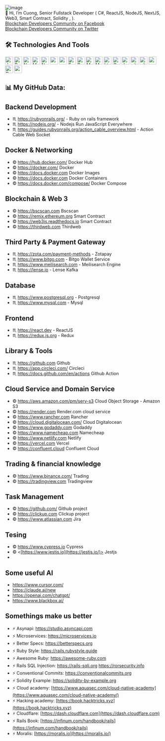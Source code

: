 ![image](https://github.com/user-attachments/assets/388f6d7f-8aa8-415e-8592-821be8f2eb5f)
<br/>
👋 Hi, I’m Cuong, Senior Fullstack Developer ( C#, ReactJS, NodeJS, NextJS, Web3, Smart Contract, Solidity , ).
<br>
<a href= "https://www.facebook.com/groups/472466255804401"> Blockchain Developers Community on Facebook</a>
<br>
<a href= "https://x.com/i/communities/1694975088091861038"> Blockchain Developers Community on Twitter</a>
<br>
## 🛠️ Technologies And Tools

<p>
 <img alt="Javascript" src="https://img.shields.io/badge/JavaScript-323330?style=for-the-badge&logo=javascript&logoColor=F7DF1E"  height="25px"/>
 <img alt="React" src="https://img.shields.io/badge/React-20232A?style=for-the-badge&logo=react&logoColor=61DAFB" height="25px"/>
 <img alt="NextJs" src="https://img.shields.io/badge/Next-black?style=for-the-badge&logo=next.js&logoColor=white" height="25px"/>
 <img alt="MongoDB" src="https://img.shields.io/badge/-MongoDB-13aa52?style=flat-square&logo=mongodb&logoColor=white"  height="25px"/>
 <img alt="Nodejs" src="https://img.shields.io/badge/-Nodejs-43853d?style=flat-square&logo=Node.js&logoColor=white"  height="25px"/>
 <img alt="npm" src="https://img.shields.io/badge/NPM-%23000000.svg?style=for-the-badge&logo=npm&logoColor=white" height="25px"/>
 <img alt="redux" src="https://img.shields.io/badge/-Redux-764ABC?style=flat-square&logo=redux&logoColor=white" height="25px"/>
 <img alt="Express" src="https://img.shields.io/badge/express.js-%23404d59.svg?style=for-the-badge&logo=express&logoColor=%2361DAFB" height="25px"/>
 <img alt="Bootstrap" src="https://img.shields.io/badge/Bootstrap-563D7C?style=for-the-badge&logo=bootstrap&logoColor=white" height="25px"/>
 <img alt="Material UI" src="https://img.shields.io/badge/Material--UI-0081CB?style=for-the-badge&logo=material-ui&logoColor=white" height="25px"/>
 <img alt="Markdown" src="https://img.shields.io/badge/Markdown-000000?style=for-the-badge&logo=markdown&logoColor=white"  height="25px"/>
 <img alt="html5" src="https://img.shields.io/badge/HTML5-E34F26?style=for-the-badge&logo=html5&logoColor=white" height="25px"/>
 <img alt="Css3" src="https://img.shields.io/badge/CSS3-1572B6?style=for-the-badge&logo=css3&logoColor=white" height="25px"/>
 <img alt="Jquery" src="https://img.shields.io/badge/jquery-%230769AD.svg?style=for-the-badge&logo=jquery&logoColor=white" height="25px"/>
 <img alt="git" src="https://img.shields.io/badge/-Git-F05032?style=flat-square&logo=git&logoColor=white" height="25px"/>
 <img alt="github actions" src="https://img.shields.io/badge/-Github_Actions-2088FF?style=flat-square&logo=github-actions&logoColor=white" height="25px"/>
 <img alt="postman" src="https://img.shields.io/badge/-Postman-00C7B7?style=flat-square&logo=postman&logoColor=white" height="25px"/>
 <img alt="Render.com" src="https://img.shields.io/badge/-Heroku-430098?style=flat-square&logo=heroku&logoColor=white" height="25px"/>
<img alt="rancher" src="https://www.ajfriesen.com/content/images/size/w1200/2021/06/featured-2.png" height="25px"/>
</p>

## 📊 My GitHub Data:

## Backend Development
- ♏️ <https://rubyonrails.org/> - Ruby on rails framework
- ♏️ <https://nodejs.org/> - Nodejs Run JavaScript Everywhere
- ♏️ <https://guides.rubyonrails.org/action_cable_overview.html> - Action Cable Web Socket

## Docker & Networking
- ©️ <https://hub.docker.com/> Docker Hub
- ©️ <https://docker.com/> Docker
- ©️ <https://docs.docker.com> Docker Images
- ©️ <https://docs.docker.com> Docker Containers
- ©️ <https://docs.docker.com/compose/> Docker Compose

## Blockchain & Web 3
- ©️ <https://bscscan.com> Bscscan
- ©️ <https://remix.ethereum.org> Smart Contract
- ©️ <https://web3js.readthedocs.io> Smart Contract
- ©️ <https://thirdweb.com> Thirdweb

## Third Party & Payment Gateway
- ♏️ <https://zota.com/payment-methods> - Zotapay
- ♏️ <https://www.bitgo.com> - Bitgo Wallet Service
- ♏️ <https://www.meilisearch.com> - Meilisearch Engine
- ♏️ <https://lense.io> - Lense Kafka

## Database
- ♏️ <https://www.postgresql.org> - Postgresql
- ♏️ <https://www.mysql.com> - Mysql

## Frontend
- ♏️ <https://react.dev> - ReactJS
- ♏️ <https://redux.js.org> - Redux

## Library & Tools
- ♏️ <https://github.com> Github
- ♏️ <https://app.circleci.com/> Circleci
- ♏️ <https://docs.github.com/en/actions> Github Action

## Cloud Service and Domain Service
- ©️ <https://aws.amazon.com/pm/serv-s3> Cloud Object Storage - Amazon S3
- ©️ <https://render.com> Render.com cloud service
- ©️ <https://www.rancher.com> Rancher
- ©️ <https://cloud.digitalocean.com/> Cloud Digitalocean
- ©️ <https://www.godaddy.com> Godaddy
- ©️ <https://www.namecheap.com> Namecheap
- ©️ <https://www.netlify.com> Netlify
- ©️ <https://vercel.com> Vercel
- ©️ <https://confluent.cloud> Confluent Cloud

## Trading & financial knowledge
- ©️ <https://www.binance.com/> Trading
- ©️ <https://tradingview.com> Tradingview

## Task Management
- ©️ <https://github.com/> Github project
- ©️ <https://clickup.com> Clickup project
- ©️ <https://www.atlassian.com> Jira

## Tesing
- ©️ <https://www.cypress.io> Cypress
- ©️ <[https://www.jestjs.io](https://jestjs.io/)> Jestjs
- 

## Some useful AI
- https://www.cursor.com/
- https://claude.ai/new
- https://openai.com/chatgpt/
- https://www.blackbox.ai/

## Somethings make us better
- ⚡ Asynapi: https://studio.asyncapi.com
- ⚡ Microservices: https://microservices.io
- ⚡ Better Specs: https://betterspecs.org
- ⚡ Ruby Style: https://rails.rubystyle.guide
- ⚡ Awesome Ruby: https://awesome-ruby.com
- ⚡ Rails SQL Injection: https://rails-sqli.org https://rorsecurity.info
- ⚡ Conventional Commits: https://conventionalcommits.org
- ⚡ Solidity Example: https://solidity-by-example.org
- ⚡ Cloud academy: [https://www.aquasec.com/cloud-native-academy](https://www.aquasec.com/cloud-native-academy/)
- ⚡ Hacking academy: [https://book.hacktricks.xyz](https://book.hacktricks.xyz)
- ⚡ Cloudflare: [https://dash.cloudflare.com](https://dash.cloudflare.com)
- ⚡ Rails Book: [https://infinum.com/handbook/rails](https://infinum.com/handbook/rails)
- ⚡ Moralis: [https://moralis.io](https://moralis.io/)
